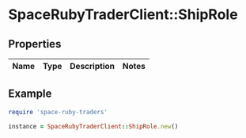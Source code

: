 # SpaceRubyTraderClient::ShipRole

## Properties

| Name | Type | Description | Notes |
| ---- | ---- | ----------- | ----- |

## Example

```ruby
require 'space-ruby-traders'

instance = SpaceRubyTraderClient::ShipRole.new()
```

